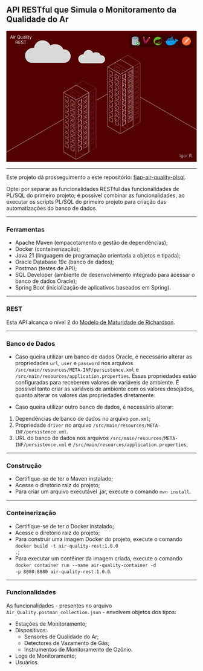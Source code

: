## API RESTful que Simula o Monitoramento da Qualidade do Ar

<p align="center">
  <img src="air_quality_rest.png" alt="Air Quality REST"/>
</p>

---

Este projeto dá prosseguimento a este repositório: [fiap-air-quality-plsql](https://github.com/igor-u/fiap-air-quality-plsql/tree/main).

Optei por separar as funcionalidades RESTful das funcionalidades de PL/SQL do primeiro projeto; é possível combinar as funcionalidades, ao executar
os scripts PL/SQL do primeiro projeto para criação das automatizações do banco de dados.

---

### Ferramentas
* Apache Maven (empacotamento e gestão de dependências);
* Docker (conteinerização);
* Java 21 (linguagem de programação orientada a objetos e tipada);
* Oracle Database 19c (banco de dados);
* Postman (testes de API);
* SQL Developer (ambiente de desenvolvimento integrado para acessar o banco de dados Oracle);
* Spring Boot (inicialização de aplicativos baseados em Spring).

---

### REST
Esta API alcança o nível 2 do [Modelo de Maturidade de Richardson](https://restfulapi.net/richardson-maturity-model).

---

### Banco de Dados
* Caso queira utilizar um banco de dados Oracle, é necessário alterar as propriedades <code color="red">url</code>, <code color="red">user</code> e <code color="red">password</code>
nos arquivos `/src/main/resources/META-INF/persistence.xml` e `/src/main/resources/application.properties`.
Essas propriedades estão configuradas para receberem valores de variáveis de ambiente. É possível tanto criar as variáveis de ambiente com os valores desejados, quanto alterar os valores das propriedades diretamente.

* Caso queira utilizar outro banco de dados, é necessário alterar:
1. Dependências de banco de dados no arquivo `pom.xml`;
2. Propriedade <code color="red">driver</code> no arquivo `/src/main/resources/META-INF/persistence.xml`.
3. URL do banco de dados nos arquivos `/src/main/resources/META-INF/persistence.xml` e `/src/main/resources/application.properties`;

---

### Construção
* Certifique-se de ter o Maven instalado;
* Acesse o diretório raiz do projeto;
* Para criar um arquivo executável .jar, execute o comando <code color="green">mvn install</code>.

---

### Conteinerização
* Certifique-se de ter o Docker instalado;
* Acesse o diretório raiz do projeto;
* Para construir uma imagem Docker do projeto, execute o comando <code color="green">docker build -t air-quality-rest:1.0.0 .</code>;
* Para executar um contêiner da imagem criada, execute o comando <code color="green">docker container run --name air-quality-container -d -p 8080:8080 air-quality-rest:1.0.0</code>.

---

### Funcionalidades
As funcionalidades - presentes no arquivo `Air_Quality.postman_collection.json` - envolvem objetos dos tipos:
* Estações de Monitoramento;
* Dispositivos:
    - Sensores de Qualidade do Ar;
    - Detectores de Vazamento de Gás;
    - Instrumentos de Monitoramento de Ozônio.
* Logs de Monitoramento;
* Usuários.
